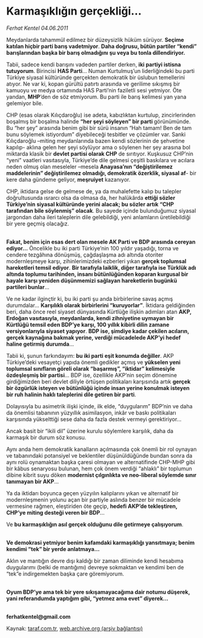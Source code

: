 # Karmaşıklığın gerçekliği...

*Ferhat Kentel 04.06.2011*

<div class="yazi"><p>Meydanlarda tahammül edilmez bir düzeysizlik hüküm sürüyor. <b>Seçime katılan hiçbir parti barış vadetmiyor</b>. <b>Daha doğrusu, bütün partiler “kendi” barışlarından başka bir barış olmadığını şu veya bu tonla dillendiriyor.</b></p>
<p>Tabii, sadece kendi barışını vadeden partiler derken, <b>iki partiyi istisna tutuyorum</b>. Birincisi <b>HAS Parti</b>... Numan Kurtulmuş’un liderliğindeki bu parti Türkiye siyasal kültüründe gerçekten demokratik bir üslubun temellerini atıyor. Ne var ki, kopan gürültü patırtı arasında ve gerilime sıkışmış bir kamuoyu ve medya ortamında HAS Parti’nin faziletli sesi yetmiyor. Öte yandan, <b>MHP</b>’den de söz etmiyorum. Bu parti ile barış kelimesi yan yana gelemiyor bile. </p>
<p>CHP (esas olarak Kılıçdaroğlu) ise adeta, kabızlıktan kurtulup, zincirlerinden boşalmış bir boşalma halinde <b>“her şeyi söyleyen” bir parti </b>görünümünde. Bu “her şey” arasında benim gibi bir sürü insanın “Hah tamam! Ben de tam bunu söylemek istiyordum” diyebileceği tesbitler ve çözümler var. Sanki Kılıçdaroğlu –miting meydanlarında bazen kendi sözlerinin de şehvetine kapılıp- aklına gelen her şeyi söylüyor ama o söylenen her şey arasına bol miktarda klasik bir <b>devlet partisi olarak CHP</b> de sırıtıyor. Kuşkusuz CHP’nin “yeni” vaatleri vasıtasıyla, Türkiye’de dile gelmesi çeşitli baskılara ve acılara neden olmuş olan meseleler –mesela <b>Anayasa’nın “değiştirilemez maddelerinin” değiştirilemez olmadığı, demokratik özerklik, siyasal af</b>- bir kere daha gündeme geliyor, <b>meşruiyet</b> kazanıyor. </p>
<p>CHP, iktidara gelse de gelmese de, ya da muhalefette kalıp bu talepler doğrultusunda ısrarcı olsa da olmasa da, her halükârda <b>ettiği sözler Türkiye’nin siyasal kültüründe yerini alacak; bu sözler artık “CHP tarafından bile söylenmiş” olacak</b>. Bu sayede içinde bulunduğumuz siyasal jargondan daha ileri taleplerin dile gelebildiği, yeni anlamların üretilebildiği bir yere geçmiş olacağız.</p>
<p><b><br/>Fakat, benim için esas dert olan mesele AK Parti ve BDP arasında cereyan ediyor...</b> Öncelikle bu iki parti Türkiye’nin 100 yıldır yaşadığı, torna ve cendere tezgâhına dönüşmüş, çağdaşlaşma adı altında otoriter modernleşmeye karşı, zihinlerimizdeki ezberleri yıkan <b>gerçek toplumsal hareketleri temsil ediyor</b>. <b>Bir tarafıyla laiklik, diğer tarafıyla ise Türklük adı altında toplumu tarihinden, insanı bütünlüğünden koparan kurgusal bir hayale karşı yeniden düşünmemizi sağlayan hareketlerin bugünkü partileri bunlar</b>...</p>
<p>Ve ne kadar ilginçtir ki, bu iki parti şu anda birbirlerine savaş açmış durumdalar... <b>Karşılıklı olarak birbirlerini “kuruyorlar”</b>. İktidara geldiğinden beri, daha önce reel siyaset dünyasında Kürtlüğe ilişkin adımları atan <b>AKP, Erdoğan vasıtasıyla, meydanlarda, kendi zihniyetine uymayan bir Kürtlüğü temsil eden BDP’ye karşı, 100 yıllık kibirli dilin zamane versiyonlarıyla siyaset yapıyor</b>. <b>BDP ise, şimdiye kadar çekilen acıların, gerçek kaynağına bakmak yerine, verdiği mücadelede AKP’yi hedef haline getirmiş durumda</b>... </p>
<p>Tabii ki, şunun farkındayım: <b>bu iki parti eşit konumda değiller</b>. AKP Türkiye’deki vesayetçi yapıda önemli gedikler açmış ve <b>yükselen yeni toplumsal sınıfların göreli olarak “başarmış”, “iktidar” kelimesiyle özdeşleşmiş bir partisi</b>... BDP ise, özellikle AKP’nin seçim dönemine girdiğimizden beri devlet diliyle örtüşen politikaları karşısında artık <b>gerçek bir özgürlük isteyen ve bütünlüğü içinde insan yerine konulmak isteyen bir ruh halinin haklı taleplerini dile getiren bir parti</b>.</p>
<p>Dolayısıyla bu asimetrik ilişki içinde, ilk elde, “duygularım” BDP’nin ve daha da önemlisi tabanının yüzyıllık asimilasyon, inkâr ve baskı politikaları karşısında yükselttiği sese daha da fazla destek vermeyi gerektiriyor...</p>
<p>Ancak basit bir “ikili dil” üzerine kurulu söylemlere karşılık, daha da karmaşık bir durum söz konusu.</p>
<p>Aynı anda hem demokratik kanalların açılmasında çok önemli bir rol oynayan ve tabanındaki potansiyel ve beklentiler düşünüldüğünde bundan sonra da aynı rolü oynamaktan başka çaresi olmayan ve alternatifinde CHP-MHP gibi bir kâbus senaryosu bulunan, hem çok önem verdiği “ahlaklı” bir toplumun dibine kibrit suyu döken <b>modernist çılgınlıkta ve neo-liberal söylemde sınır tanımayan bir AKP</b>... </p>
<p>Ya da iktidarı boyunca geçen yüzyılın kalıplarını yıkan ve alternatif bir modernleşmenin yolunu açan bir partiyle aslında benzer bir mücadele vermesine rağmen, eleştiriden öte geçip, <b>hedefi AKP’de tekleştiren, CHP’ye miting desteği veren bir BDP</b>...</p>
<p>Ve <b>bu karmaşıklığın asıl gerçek olduğunu dile getirmeye çalışıyorum</b>. </p>
<p><b><br/>Ve demokrasi yetmiyor benim kafamdaki karmaşıklığı yansıtmaya; benim kendimi “tek” bir yerde anlatmaya...</b></p>
<p>Aklın ve mantığın devre dışı kaldığı bir zaman diliminde kendi hesabıma duygularımı (belki de mantığımı) devreye sokmaktan ve kendimi ben de “tek”e indirgemekten başka çare göremiyorum. </p>
<p><b><br/>Oyum BDP’ye ama tek bir yere sıkışamayacağıma dair notumu düşerek, yani referandumda yaptığım gibi, “yetmez ama evet” diyerek...</b></p>
<p><b><br/>ferhatkentel@gmail.com</b></p>
</div>

Kaynak: [taraf.com.tr](http://www.taraf.com.tr/ferhat-kentel/makale-karmasikligin-gercekligi.htm), [web.archive.org (arşiv bağlantısı)](http://web.archive.org/web/20130913110217/http://www.taraf.com.tr/ferhat-kentel/makale-karmasikligin-gercekligi.htm)
